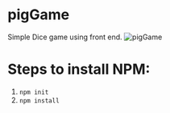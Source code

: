 # pigGame
Simple Dice game using front end.
![pigGame](https://user-images.githubusercontent.com/35426298/78816699-d1133e80-79f1-11ea-832e-6a564b04d10d.png)
# Steps to install NPM:
1. ```npm init```
2. ```npm install```
